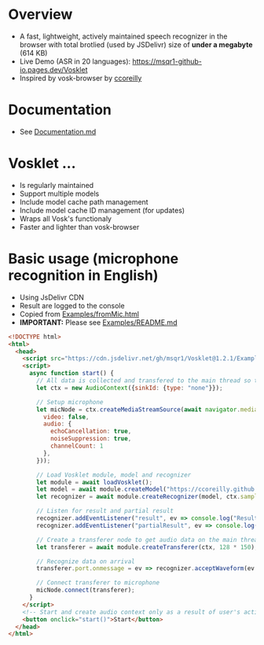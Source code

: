 # Overview
- A fast, lightweight, actively maintained speech recognizer in the browser with total brotlied (used by JSDelivr) size of **under a megabyte** (614 KB)
- Live Demo (ASR in 20 languages): https://msqr1-github-io.pages.dev/Vosklet
- Inspired by vosk-browser by [ccoreilly](https://github.com/ccoreilly)

# Documentation
- See [Documentation.md](Documentation.md)

# Vosklet ...
- Is regularly maintained
- Support multiple models
- Include model cache path management
- Include model cache ID management (for updates)
- Wraps all Vosk's functionaly
- Faster and lighter than vosk-browser

# Basic usage (microphone recognition in English)
- Using JsDelivr CDN
- Result are logged to the console
- Copied from [Examples/fromMic.html](Examples/fromMic.html)
- **IMPORTANT:** Please see [Examples/README.md](Examples/README.md)
```html
<!DOCTYPE html>
<html>
  <head>
    <script src="https://cdn.jsdelivr.net/gh/msqr1/Vosklet@1.2.1/Examples/Vosklet.js" async defer></script>
    <script>
      async function start() {
        // All data is collected and transfered to the main thread so the AudioContext won't output anything. Set sinkId type to none to save power
        let ctx = new AudioContext({sinkId: {type: "none"}});

        // Setup microphone   
        let micNode = ctx.createMediaStreamSource(await navigator.mediaDevices.getUserMedia({
          video: false,
          audio: {
            echoCancellation: true,
            noiseSuppression: true,
            channelCount: 1
          },
        }));

        // Load Vosklet module, model and recognizer
        let module = await loadVosklet();
        let model = await module.createModel("https://ccoreilly.github.io/vosk-browser/models/vosk-model-small-en-us-0.15.tar.gz","English","vosk-model-small-en-us-0.15");
        let recognizer = await module.createRecognizer(model, ctx.sampleRate);

        // Listen for result and partial result
        recognizer.addEventListener("result", ev => console.log("Result: ", ev.detail));
        recognizer.addEventListener("partialResult", ev => console.log("Partial result: ", ev.detail));

        // Create a transferer node to get audio data on the main thread
        let transferer = await module.createTransferer(ctx, 128 * 150);

        // Recognize data on arrival
        transferer.port.onmessage = ev => recognizer.acceptWaveform(ev.data);

        // Connect transferer to microphone
        micNode.connect(transferer);
      }
    </script>
    <!-- Start and create audio context only as a result of user's action -->
    <button onclick="start()">Start</button>
  </head>
</html>
```
